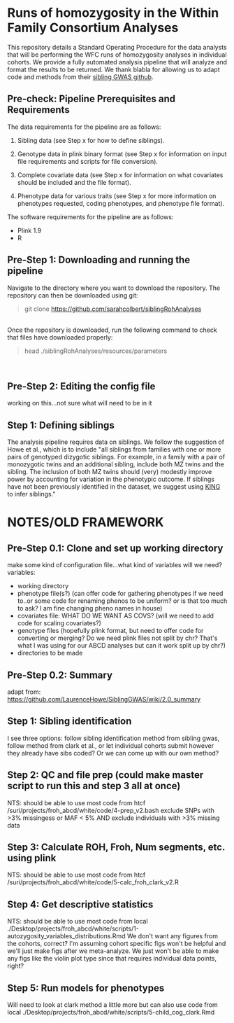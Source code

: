 # Runs of homozygosity in the Within Family Consortium Analyses
This repository details a Standard Operating Procedure for the data analysts that will be performing the WFC runs of homozygosity analyses in individual cohorts. We provide a fully automated analysis pipeline that will analyze and format the results to be returned. We thank blabla for allowing us to adapt code and methods from their [sibling GWAS github](https://github.com/LaurenceHowe/SiblingGWAS). 


## Pre-check: Pipeline Prerequisites and Requirements 
The data requirements for the pipeline are as follows:

1) Sibling data (see Step x for how to define siblings).

2) Genotype data in plink binary format (see Step x for information on input file requirements and scripts for file conversion).

3) Complete covariate data (see Step x for information on what covariates should be included and the file format).

4) Phenotype data for various traits (see Step x for more information on phenotypes requested, coding phenotypes, and phenotype file format). 

The software requirements for the pipeline are as follows:

* Plink 1.9
* R 

## Pre-Step 1: Downloading and running the pipeline

Navigate to the directory where you want to download the repository. The repository can then be downloaded using git: <br>
> git clone https://github.com/sarahcolbert/siblingRohAnalyses <br>
<br>
Once the repository is downloaded, run the following command to check that files have downloaded properly: <br>

> head ./siblingRohAnalyses/resources/parameters <br>

<br>


## Pre-Step 2: Editing the config file

working on this...not sure what will need to be in it 


## Step 1: Defining siblings
The analysis pipeline requires data on siblings. We follow the suggestion of Howe et al., which is to include "all siblings from families with one or more pairs of genotyped dizygotic siblings. For example, in a family with a pair of monozygotic twins and an additional sibling, include both MZ twins and the sibling. The inclusion of both MZ twins should (very) modestly improve power by accounting for variation in the phenotypic outcome. If siblings have not been previously identified in the dataset, we suggest using [KING](http://people.virginia.edu/~wc9c/KING/manual.html) to infer siblings."


# NOTES/OLD FRAMEWORK

## Pre-Step 0.1: Clone and set up working directory
make some kind of configuration file...what kind of variables will we need?
variables:
* working directory
* phenotype file(s?) (can offer code for gathering phenotypes if we need to..or some code for renaming phenos to be uniform? or is that too much to ask? I am fine changing pheno names in house)
* covariates file: WHAT DO WE WANT AS COVS? (will we need to add code for scaling covariates?)
* genotype files (hopefully plink format, but need to offer code for converting or merging? Do we need plink files not split by chr? That's what I was using for our ABCD analyses but can it work split up by chr?)
* directories to be made

## Pre-Step 0.2: Summary
adapt from: https://github.com/LaurenceHowe/SiblingGWAS/wiki/2.0_summary

## Step 1: Sibling identification
I see three options: follow sibling identification method from sibling gwas, follow method from clark et al., or let individual cohorts submit however they already have sibs coded? Or we can come up with our own method?

## Step 2: QC and file prep (could make master script to run this and step 3 all at once)
NTS: should be able to use most code from htcf /suri/projects/froh_abcd/white/code/4-prep_v2.bash
exclude SNPs with >3% missingess or MAF < 5% AND exclude individuals with >3% missing data

## Step 3: Calculate ROH, Froh, Num segments, etc. using plink
NTS: should be able to use most code from htcf /suri/projects/froh_abcd/white/code/5-calc_froh_clark_v2.R

## Step 4: Get descriptive statistics
NTS: should be able to use most code from local ./Desktop/projects/froh_abcd/white/scripts/1-autozygosity_variables_distributions.Rmd
We don't want any figures from the cohorts, correct? I'm assuming cohort specific figs won't be helpful and we'll just make figs after we meta-analyze. We just won't be able to make any figs like the violin plot type since that requires individual data points, right? 

## Step 5: Run models for phenotypes
Will need to look at clark method a little more but can also use code from local ./Desktop/projects/froh_abcd/white/scripts/5-child_cog_clark.Rmd


